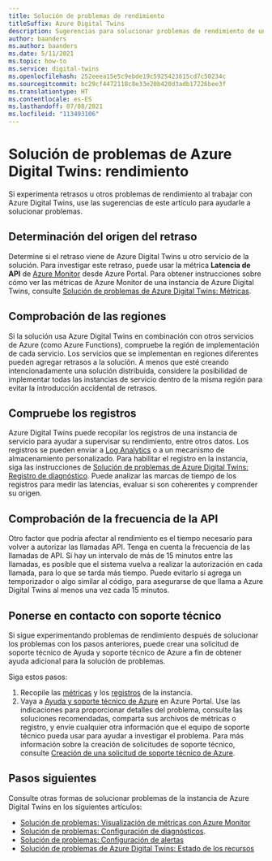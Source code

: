 ```yaml
---
title: Solución de problemas de rendimiento
titleSuffix: Azure Digital Twins
description: Sugerencias para solucionar problemas de rendimiento de una instancia de Azure Digital Twins.
author: baanders
ms.author: baanders
ms.date: 5/11/2021
ms.topic: how-to
ms.service: digital-twins
ms.openlocfilehash: 252eeea15e5c9ebde19c5925423615cd7c50234c
ms.sourcegitcommit: bc29cf4472118c8e33e20b420d3adb17226bee3f
ms.translationtype: HT
ms.contentlocale: es-ES
ms.lasthandoff: 07/08/2021
ms.locfileid: "113493106"
---
```

# <a name="troubleshooting-azure-digital-twins-performance"></a>Solución de problemas de Azure Digital Twins: rendimiento

Si experimenta retrasos u otros problemas de rendimiento al trabajar con Azure Digital Twins, use las sugerencias de este artículo para ayudarle a solucionar problemas.

## <a name="isolate-the-source-of-the-delay"></a>Determinación del origen del retraso

Determine si el retraso viene de Azure Digital Twins u otro servicio de la solución. Para investigar este retraso, puede usar la métrica **Latencia de API** de [Azure Monitor](../azure-monitor/essentials/quick-monitor-azure-resource.md) desde Azure Portal. Para obtener instrucciones sobre cómo ver las métricas de Azure Monitor de una instancia de Azure Digital Twins, consulte [Solución de problemas de Azure Digital Twins: Métricas](troubleshoot-metrics.md).

## <a name="check-regions"></a>Comprobación de las regiones

Si la solución usa Azure Digital Twins en combinación con otros servicios de Azure (como Azure Functions), compruebe la región de implementación de cada servicio. Los servicios que se implementan en regiones diferentes pueden agregar retrasos a la solución. A menos que esté creando intencionadamente una solución distribuida, considere la posibilidad de implementar todas las instancias de servicio dentro de la misma región para evitar la introducción accidental de retrasos.

## <a name="check-logs"></a>Compruebe los registros

Azure Digital Twins puede recopilar los registros de una instancia de servicio para ayudar a supervisar su rendimiento, entre otros datos. Los registros se pueden enviar a [Log Analytics](../azure-monitor/logs/log-analytics-overview.md) o a un mecanismo de almacenamiento personalizado. Para habilitar el registro en la instancia, siga las instrucciones de [Solución de problemas de Azure Digital Twins: Registro de diagnóstico](troubleshoot-diagnostics.md). Puede analizar las marcas de tiempo de los registros para medir las latencias, evaluar si son coherentes y comprender su origen.

## <a name="check-api-frequency"></a>Comprobación de la frecuencia de la API

Otro factor que podría afectar al rendimiento es el tiempo necesario para volver a autorizar las llamadas API. Tenga en cuenta la frecuencia de las llamadas de API. Si hay un intervalo de más de 15 minutos entre las llamadas, es posible que el sistema vuelva a realizar la autorización en cada llamada, para lo que se tarda más tiempo. Puede evitarlo si agrega un temporizador o algo similar al código, para asegurarse de que llama a Azure Digital Twins al menos una vez cada 15 minutos.

## <a name="contact-support"></a>Ponerse en contacto con soporte técnico

Si sigue experimentando problemas de rendimiento después de solucionar los problemas con los pasos anteriores, puede crear una solicitud de soporte técnico de Ayuda y soporte técnico de Azure a fin de obtener ayuda adicional para la solución de problemas. 

Siga estos pasos:

1. Recopile las [métricas](troubleshoot-metrics.md) y los [registros](troubleshoot-diagnostics.md) de la instancia.
2. Vaya a [Ayuda y soporte técnico de Azure](https://ms.portal.azure.com/#blade/Microsoft_Azure_Support/HelpAndSupportBlade/newsupportrequest) en Azure Portal. Use las indicaciones para proporcionar detalles del problema, consulte las soluciones recomendadas, comparta sus archivos de métricas o registro, y envíe cualquier otra información que el equipo de soporte técnico pueda usar para ayudar a investigar el problema. Para más información sobre la creación de solicitudes de soporte técnico, consulte [Creación de una solicitud de soporte técnico de Azure](../azure-portal/supportability/how-to-create-azure-support-request.md).

## <a name="next-steps"></a>Pasos siguientes

Consulte otras formas de solucionar problemas de la instancia de Azure Digital Twins en los siguientes artículos:
* [Solución de problemas: Visualización de métricas con Azure Monitor](troubleshoot-metrics.md)
* [Solución de problemas: Configuración de diagnósticos](troubleshoot-diagnostics.md).
* [Solución de problemas: Configuración de alertas](troubleshoot-alerts.md)
* [Solución de problemas de Azure Digital Twins: Estado de los recursos](troubleshoot-resource-health.md)
